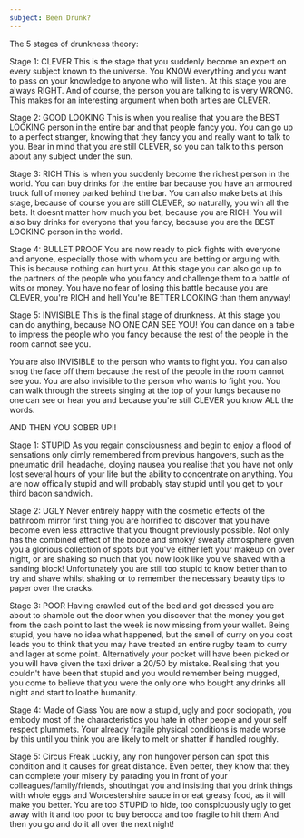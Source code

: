```yaml
---
subject: Been Drunk?
---
```

The 5 stages of drunkness theory:

Stage 1: CLEVER
This is the stage that you suddenly become an expert on every subject known to the universe. You KNOW everything and you want to pass on your knowledge to anyone who will listen.  At this stage you are always RIGHT. And of course, the person you are talking to is very WRONG.  This makes for an interesting argument when both arties are CLEVER.

Stage 2: GOOD LOOKING
This is when you realise that you are the BEST LOOKING person in the entire bar and that people fancy you.  You can go up to a perfect stranger, knowing that they fancy you and really want to talk to you. Bear in mind that you are still CLEVER, so you can talk to this person about any subject under the sun.

Stage 3: RICH
This is when you suddenly become the richest person in the world. You can buy drinks for the entire bar because you have an armoured truck full of money parked behind the bar.  You can also make bets at this stage, because of course you are still CLEVER, so naturally, you win all the bets. It doesnt matter how much you bet, because you are RICH. You will also buy drinks for everyone that you fancy, because you are the BEST LOOKING person in the world.

Stage 4: BULLET PROOF
You are now ready to pick fights with everyone and anyone, especially those with whom you are betting or arguing with. This is because nothing can hurt you.  At this stage you can also go up to the partners of the people who you fancy and challenge them to a battle of wits or money. You have no fear of losing this battle because you are CLEVER, you're RICH and hell You're BETTER LOOKING than them anyway!

Stage 5: INVISIBLE
This is the final stage of drunkness. At this stage you can do anything, because NO ONE CAN SEE YOU! You can dance on a table to impress the people who you fancy because the rest of the people in the room  cannot see you.

You are also INVISIBLE to the person who wants to fight you.  You can also snog the face off them because the rest of the people in the room cannot see you.     You are also invisible to the person who wants to fight you.  You can walk through the streets singing at the top of your lungs because no one can see or hear you and because you're still CLEVER you know ALL the words.

AND THEN YOU SOBER UP!!

Stage 1: STUPID
As  you regain consciousness and begin to enjoy a flood of sensations only dimly remembered from previous hangovers, such as the pneumatic drill headache, cloying nausea you realise that you have not only lost several hours of your life but the ability to concentrate on anything.  You are now offically stupid and will probably stay stupid until you get to your third bacon sandwich.

Stage 2: UGLY
Never entirely happy with the cosmetic effects of the bathroom mirror first thing you are horrified to discover that you have become even less attractive that you thought previously possible. Not only has the combined effect of the booze and smoky/ sweaty atmosphere given you a glorious collection of spots  but you've either left your makeup on over night, or are shaking so much that you now look like you've shaved with a sanding block! Unfortunately you are still too stupid to know better than to try and shave whilst shaking or to remember the necessary beauty tips to paper over the cracks.

Stage 3: POOR
Having crawled out of the bed and got dressed you are about to shamble out the door when you discover that the money you got from the cash point to last the week is now missing from your wallet. Being stupid, you have no idea what happened, but the smell of curry on you coat leads you to think that you may have treated an entire rugby team to curry and lager at some point. Alternatively your pocket will have been picked or you will have given the taxi driver a $20/$50 by mistake.  Realising that you couldn't have been that stupid and you would remember being mugged, you come to believe that you were the only one who bought any drinks all night and start to loathe humanity.

Stage 4: Made of Glass
You are now a stupid, ugly and poor sociopath, you embody most of the characteristics you hate in other people and your self respect plummets. Your already fragile physical conditions is made worse by this until you think you are likely to melt or shatter if handled roughly.

Stage 5: Circus Freak
Luckily, any non hungover person can spot this condition and it causes for great distance.  Even better, they know that they can complete your misery by parading you in front of your colleagues/family/friends, shoutingat you and insisting that you drink things with whole eggs and Worcestershire sauce in or eat greasy food, as it will make you better. You are too STUPID to hide, too conspicuously ugly to get away with it and too poor to buy berocca and too fragile to hit them And then you go and do it all over the next night!
